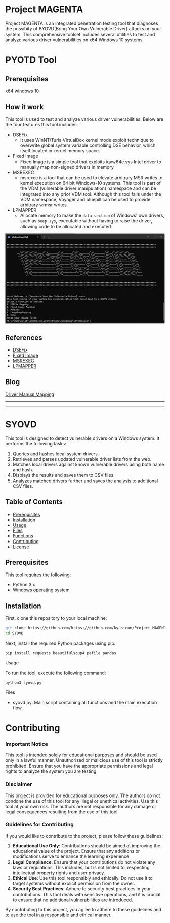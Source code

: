 # Project MAGENTA

Project MAGENTA is an integrated penetration testing tool that diagnoses the possibity of BYOVD(Bring Your Own Vulnerable Driver) attacks on your system. This comprehensive toolset includes several utilities to test and analyze various driver vulnerabilities on x64 Windows 10 systems.

# PYOTD Tool

## Prerequisites
x64 windows 10

## How it work
This tool is used to test and analyze various driver vulnerabilities.
Below are the four features this tool includes:

- DSEFix
    - It uses WinNT/Turla VirtualBox kernel mode exploit technique to overwrite global system variable controlling DSE behavior, which itself located in kernel memory space.
- Fixed Image
    - Fixed Image is a simple tool that exploits iqvw64e.sys Intel driver to manually map non-signed drivers in memory
- MSREXEC
    - msrexec is a tool that can be used to elevate arbitrary MSR writes to kernel execution on 64 bit Windows-10 systems. This tool is part of the VDM (vulnerable driver manipulation) namespace and can be integrated into any prior VDM tool. Although this tool falls under the VDM namespace, Voyager and bluepill can be used to provide arbitrary wrmsr writes.
- LPMAPPER
    - Allocate memory to make the `data section` of Windows' own drivers, such as `beep.sys`, executable without having to raise the driver, allowing code to be allocated and executed

![Entry](./image/Entry.png)

## References

- [DSEFix](https://github.com/hfiref0x/DSEFix?tab=readme-ov-file)
- [Fixed Image](https://github.com/TheCruZ/kdmapper)
- [MSREXEC](https://github.com/backengineering/msrexec)
- [LPMAPPER](https://github.com/VollRagm/lpmapper)

## Blog
[Driver Manual Mapping](https://glowing-jewel-096.notion.site/Driver-Manual-Mapping-f0f51d7a8c7f4c5a9cbde6de1e2ac1d0)


***
***

# SYOVD

This tool is designed to detect vulnerable drivers on a Windows system. It performs the following tasks:
1. Queries and hashes local system drivers.
2. Retrieves and parses updated vulnerable driver lists from the web.
3. Matches local drivers against known vulnerable drivers using both name and hash.
4. Displays the results and saves them to CSV files.
5. Analyzes matched drivers further and saves the analysis to additional CSV files.

## Table of Contents

- [Prerequisites](#prerequisites)
- [Installation](#installation)
- [Usage](#usage)
- [Files](#files)
- [Functions](#functions)
- [Contributing](#contributing)
- [License](#license)

## Prerequisites

This tool requires the following:
- Python 3.x
- Windows operating system

## Installation

First, clone this repository to your local machine:

```sh
git clone https://github.com/https://github.com/kyusieun/Project_MAGENTA.git
cd SYOVD
```

Next, install the required Python packages using pip:
```sh
pip install requests beautifulsoup4 pefile pandas
```
Usage

To run the tool, execute the following command:
```sh
python3 syovd.py
```

Files

-	syovd.py: Main script containing all functions and the main execution flow.

# Contributing

### Important Notice

This tool is intended solely for educational purposes and should be used only in a lawful manner. Unauthorized or malicious use of this tool is strictly prohibited. Ensure that you have the appropriate permissions and legal rights to analyze the system you are testing.

### Disclaimer

This project is provided for educational purposes only. The authors do not condone the use of this tool for any illegal or unethical activities. Use this tool at your own risk. The authors are not responsible for any damage or legal consequences resulting from the use of this tool.

### Guidelines for Contributing

If you would like to contribute to the project, please follow these guidelines:

1. **Educational Use Only**: Contributions should be aimed at improving the educational value of the project. Ensure that any additions or modifications serve to enhance the learning experience.
2. **Legal Compliance**: Ensure that your contributions do not violate any laws or regulations. This includes, but is not limited to, respecting intellectual property rights and user privacy.
3. **Ethical Use**: Use this tool responsibly and ethically. Do not use it to target systems without explicit permission from the owner.
4. **Security Best Practices**: Adhere to security best practices in your contributions. This tool deals with sensitive operations, and it is crucial to ensure that no additional vulnerabilities are introduced.

By contributing to this project, you agree to adhere to these guidelines and to use the tool in a responsible and ethical manner.
